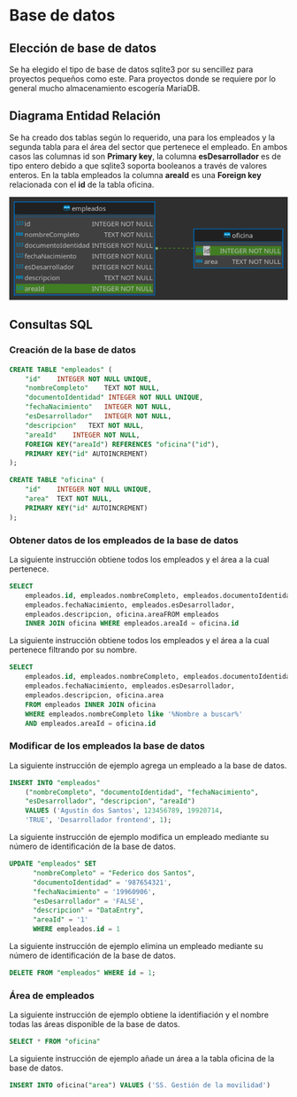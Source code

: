 # Base de datos

## Elección de base de datos

Se ha elegido el tipo de base de datos sqlite3 por su sencillez para proyectos pequeños como este. Para proyectos donde se requiere por lo general mucho almacenamiento escogería MariaDB.

## Diagrama Entidad Relación

Se ha creado dos tablas según lo requerido, una para los empleados y la segunda tabla para el área del sector que pertenece el empleado. En ambos casos las columnas id son **Primary key**, la columna **esDesarrollador** es de tipo entero debido a que sqlite3 soporta booleanos a través de valores enteros. En la tabla empleados la columna **areaId** es una **Foreign key** relacionada con el **id** de la tabla oficina.

![Imagen del Diagrama](img/DER.png)

## Consultas SQL

### Creación de la base de datos

```SQL
CREATE TABLE "empleados" (
	"id"	INTEGER NOT NULL UNIQUE,
	"nombreCompleto"	TEXT NOT NULL,
    "documentoIdentidad" INTEGER NOT NULL UNIQUE,
	"fechaNacimiento"	INTEGER NOT NULL,
	"esDesarrollador"	INTEGER NOT NULL,
	"descripcion"	TEXT NOT NULL,
	"areaId"	INTEGER NOT NULL,
	FOREIGN KEY("areaId") REFERENCES "oficina"("id"),
	PRIMARY KEY("id" AUTOINCREMENT)
);
```

```SQL
CREATE TABLE "oficina" (
	"id"	INTEGER NOT NULL UNIQUE,
	"area"	TEXT NOT NULL,
	PRIMARY KEY("id" AUTOINCREMENT)
);
```

### Obtener datos de los empleados de la base de datos

La siguiente instrucción obtiene todos los empleados y el área a la cual pertenece.

```SQL
SELECT
    empleados.id, empleados.nombreCompleto, empleados.documentoIdentidad,
    empleados.fechaNacimiento, empleados.esDesarrollador,
    empleados.descripcion, oficina.areaFROM empleados
    INNER JOIN oficina WHERE empleados.areaId = oficina.id
```

La siguiente instrucción obtiene todos los empleados y el área a la cual pertenece filtrando por su nombre.

```SQL
SELECT
    empleados.id, empleados.nombreCompleto, empleados.documentoIdentidad,
    empleados.fechaNacimiento, empleados.esDesarrollador,
    empleados.descripcion, oficina.area
    FROM empleados INNER JOIN oficina
    WHERE empleados.nombreCompleto like '%Nombre a buscar%'
    AND empleados.areaId = oficina.id
```

### Modificar de los empleados la base de datos

La siguiente instrucción de ejemplo agrega un empleado a la base de datos.

```SQL
INSERT INTO "empleados"
    ("nombreCompleto", "documentoIdentidad", "fechaNacimiento",
    "esDesarrollador", "descripcion", "areaId")
    VALUES ('Agustín dos Santos', 123456789, 19920714,
    'TRUE', 'Desarrollador frontend', 1);
```

La siguiente instrucción de ejemplo modifica un empleado mediante su número de identificación de la base de datos.

```SQL
UPDATE "empleados" SET
      "nombreCompleto" = "Federico dos Santos",
      "documentoIdentidad" = '987654321',
      "fechaNacimiento" = '19960906',
      "esDesarrollador" = 'FALSE',
      "descripcion" = "DataEntry",
      "areaId" = '1'
      WHERE empleados.id = 1
```

La siguiente instrucción de ejemplo elimina un empleado mediante su número de identificación de la base de datos.

```SQL
DELETE FROM "empleados" WHERE id = 1;
```

### Área de empleados

La siguiente instrucción de ejemplo obtiene la identifiación y el nombre todas las áreas disponible de la base de datos.

```SQL
SELECT * FROM "oficina"
```

La siguiente instrucción de ejemplo añade un área a la tabla oficina de la base de datos.

```SQL
INSERT INTO oficina("area") VALUES ('SS. Gestión de la movilidad')
```
